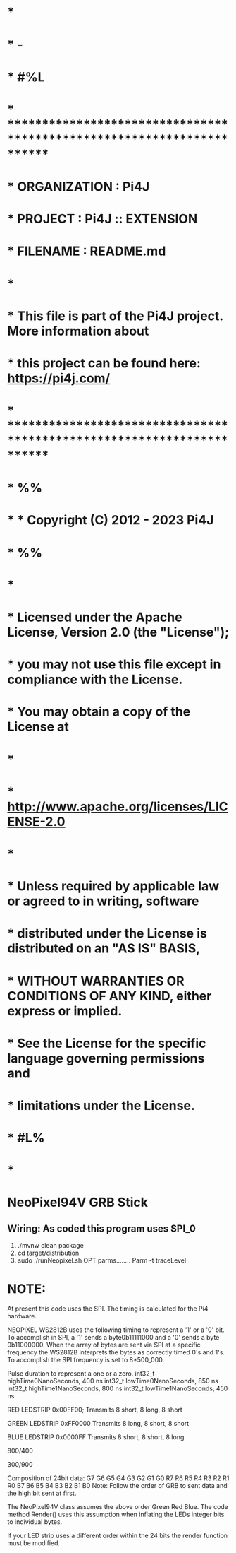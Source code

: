 #

#

# *

#        * -

#        * #%L

#        * **********************************************************************

#        * ORGANIZATION  :  Pi4J

#        * PROJECT       :  Pi4J :: EXTENSION

#        * FILENAME      : README.md

# *

#        * This file is part of the Pi4J project. More information about

#        * this project can be found here:  https://pi4j.com/

#        * **********************************************************************

#        * %%

#        *   * Copyright (C) 2012 - 2023 Pi4J

#         * %%

# *

#        * Licensed under the Apache License, Version 2.0 (the "License");

#        * you may not use this file except in compliance with the License.

#        * You may obtain a copy of the License at

# *

#        *      http://www.apache.org/licenses/LICENSE-2.0

# *

#        * Unless required by applicable law or agreed to in writing, software

#        * distributed under the License is distributed on an "AS IS" BASIS,

#        * WITHOUT WARRANTIES OR CONDITIONS OF ANY KIND, either express or implied.

#        * See the License for the specific language governing permissions and

#        * limitations under the License.

#        * #L%

# *

#

#

# NeoPixel94V GRB Stick

## Wiring:  As coded this program uses SPI_0

1. ./mvnw clean package
2. cd target/distribution
3. sudo ./runNeopixel.sh OPT parms........
   Parm -t traceLevel

# NOTE:

At present this code uses the SPI.
The timing is calculated for the Pi4 hardware.

NEOPIXEL WS2812B uses the following timing to represent a '1' or a '0' bit. To
accomplish in SPI, a '1' sends a byte0b11111000 and a '0' sends a byte 0b11000000.
When the array of bytes are sent via SPI at a specific frequency the WS2812B
interprets the bytes as correctly timed 0's and 1's.
To accomplish the SPI frequency is set to 8*500_000.

Pulse duration to represent a one or a zero.
int32_t highTime0NanoSeconds, 400 ns
int32_t lowTime0NanoSeconds, 850 ns
int32_t highTime1NanoSeconds, 800 ns
int32_t lowTime1NanoSeconds, 450 ns

RED LEDSTRIP 0x00FF00;
Transmits 8 short, 8 long, 8 short

GREEN LEDSTRIP 0xFF0000
Transmits 8 long, 8 short, 8 short

BLUE LEDSTRIP 0x0000FF
Transmits 8 short, 8 short, 8 long

800/400

300/900

Composition of 24bit data:
G7 G6 G5 G4 G3 G2 G1 G0 R7 R6 R5 R4 R3 R2 R1 R0 B7 B6 B5 B4 B3 B2 B1 B0
Note: Follow the order of GRB to sent data and the high bit sent at first.

The NeoPixel94V class assumes the above order Green Red Blue. The code
method Render() uses this assumption when inflating the LEDs integer bits
to individual bytes.

If your LED strip uses a different order within the 24 bits the render function
must be modified.




